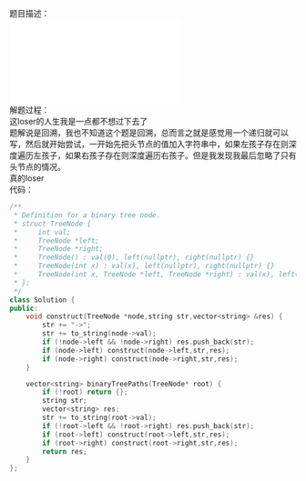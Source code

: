 题目描述：  
![image](/basicaldatastructure/binary_tree/code/binaryteepaths.md)  
解题过程：  
这loser的人生我是一点都不想过下去了  
题解说是回溯，我也不知道这个题是回溯，总而言之就是感觉用一个递归就可以写，然后就开始尝试，一开始先把头节点的值加入字符串中，如果左孩子存在则深度遍历左孩子，如果右孩子存在则深度遍历右孩子。但是我发现我最后忽略了只有头节点的情况。  
真的loser  
代码：  
```cpp
/**
 * Definition for a binary tree node.
 * struct TreeNode {
 *     int val;
 *     TreeNode *left;
 *     TreeNode *right;
 *     TreeNode() : val(0), left(nullptr), right(nullptr) {}
 *     TreeNode(int x) : val(x), left(nullptr), right(nullptr) {}
 *     TreeNode(int x, TreeNode *left, TreeNode *right) : val(x), left(left), right(right) {}
 * };
 */
class Solution {
public:
    void construct(TreeNode *node,string str,vector<string> &res) {
        str += "->";
        str += to_string(node->val);
        if (!node->left && !node->right) res.push_back(str);
        if (node->left) construct(node->left,str,res);
        if (node->right) construct(node->right,str,res);
    }

    vector<string> binaryTreePaths(TreeNode* root) {
        if (!root) return {};
        string str;
        vector<string> res;
        str += to_string(root->val); 
        if (!root->left && !root->right) res.push_back(str);
        if (root->left) construct(root->left,str,res);
        if (root->right) construct(root->right,str,res);
        return res;
    }
};
```